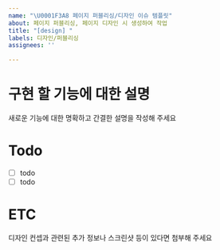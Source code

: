 ```yaml
---
name: "\U0001F3A8 페이지 퍼블리싱/디자인 이슈 템플릿"
about: 페이지 퍼블리싱, 페이지 디자인 시 생성하여 작업
title: "[design] "
labels: 디자인/퍼블리싱
assignees: ''

---
```


# 구현 할 기능에 대한 설명
새로운 기능에 대한 명확하고 간결한 설명을 작성해 주세요

# Todo
 - [ ] todo
 - [ ] todo

# ETC
디자인 컨셉과 관련된 추가 정보나 스크린샷 등이 있다면 첨부해 주세요
